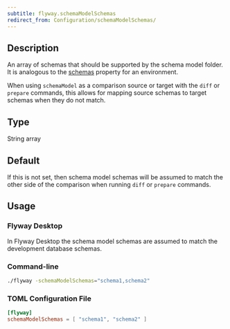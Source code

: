 ```yaml
---
subtitle: flyway.schemaModelSchemas
redirect_from: Configuration/schemaModelSchemas/
---
```


## Description

An array of schemas that should be supported by the schema model folder.
It is analogous to the [schemas](<Configuration/Environments Namespace/Environment Schemas Setting>) property for an environment.

When using `schemaModel` as a comparison source or target with the `diff` or
`prepare` commands, this allows for mapping source schemas to target schemas when they do not match.

## Type

String array

## Default

If this is not set, then schema model schemas will be assumed to match the other side of the comparison when running
`diff` or `prepare` commands.

## Usage

### Flyway Desktop

In Flyway Desktop the schema model schemas are assumed to match the development database schemas.

### Command-line

```bash
./flyway -schemaModelSchemas="schema1,schema2"
```

### TOML Configuration File

```toml
[flyway]
schemaModelSchemas = [ "schema1", "schema2" ]
```
